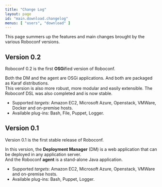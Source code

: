 ```yaml
---
title: "Change Log"
layout: page
id: "main.download.changelog"
menus: [ "users", "download" ]
---
```


This page summers up the features and main changes brought by the various Roboconf versions.


<!--
## Version 0.3

Roboconf 0.3 brings performance enhancements for cloud deployments.  
Machine creation goes faster than before, and their configuration is
done asynchronously and in parallel. It results that big deployments
are performed more quickly.

The team also worked on reusability issues for recipes. We set up a Github
organization called [Roboconf-recipes](https://github.com/roboconf-recipes) to
share tested recipes. Feel free to use them and contribute.

Eventually, we improved tooling support, by completing our Maven plug-in, by creating
a documentation generator, and by upgrading existing editors, like [Atom.io](https://atom.io/),
to support Roboconf's DSL.

Browse the [new &amp; noteworthy page](new/new-and-noteworthy-0.3.html) for this release.
-->


## Version 0.2

Roboconf 0.2 is the first **OSGi**fied version of Roboconf.

Both the DM and the agent are OSGi applications. And both are packaged as Karaf distributions.  
This version is also more robust, more modular and easily extensible.
The Roboconf DSL was also completed and is now stable.

* Supported *targets*: Amazon EC2, Microsoft Azure, Openstack, VMWare, Docker and on-premise hosts.
* Available plug-ins: Bash, File, Puppet, Logger.


## Version 0.1

Version 0.1 is the first stable release of Roboconf.  

In this version, the **Deployment Manager** (DM) is a web application that can be deployed in any application server.  
And the Roboconf **agent** is a stand-alone Java application.

* Supported *targets*: Amazon EC2, Microsoft Azure, Openstack, VMWare and on-premise hosts.
* Available plug-ins: Bash, Puppet, Logger.
